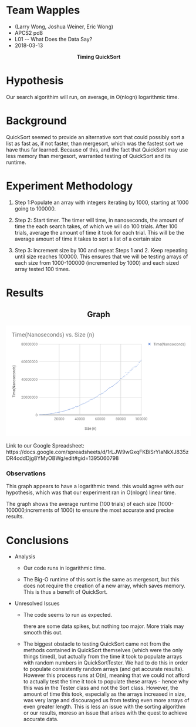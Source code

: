 # Team Wapples
<ul>
<li> (Larry Wong, Joshua Weiner, Eric Wong)</li>
 <li> APCS2 pd8</li>
 <li>L01 -- What Does the Data Say?</li>
<li>2018-03-13</li>
	
</ul>
<p align="center">
<b>Timing QuickSort</b>
</p>

# Hypothesis
<p> Our search algorithim will run, on average, in O(nlogn) logarithmic time. </P>

# Background
<p> QuickSort seemed to provide an alternative sort that could possibly sort a list as fast as, if not faster, than mergesort, which was the fastest sort we have thus far learned. Because of this, and the fact that QuickSort may use less memory than mergesort, warranted testing of QuickSort and its runtime.</p>

# Experiment Methodology
<ol>
	<li>  <p> Step 1:Populate an array with integers iterating by 1000, starting at 1000 going to 100000.</p> </li>
	<li>  <p> Step 2: Start timer. The timer will time, in nanoseconds, the amount of time the each search takes, of which we will do 100 trials. After 100 trials, average the amount of time it took for each trial. This will be the average amount of time it takes to sort a list of a certain size</p> </li>
	<li>  <p> Step 3: Increment size by 100 and repeat Steps 1 and 2. Keep repeating until size reaches 100000. This ensures that we will be testing arrays of each size from 1000-100000 (incremented by 1000) and each sized array tested 100 times. </p> </li>

</ol>

# Results
<h2 align="center"> Graph </h2>
    <img src="https://github.com/ewong11/wapples/blob/master/quicksortData.png" >
    <p> Link to our Google Spreadsheet: https://docs.google.com/spreadsheets/d/1rLJW9wGxqFKBiSrYIaNkXJ835zDR4oddDjg8YMyOBWg/edit#gid=1395060798</p>
<h3> Observations </h3>
<p> This graph appears to have a logarithmic trend. this would agree with our hypothesis, which was that our experiment ran in O(nlogn) linear time. </p>
<p> The graph shows the average runtime (100 trials) of each size (1000-100000;increments of 1000) to ensure the most accurate and precise results. </p>

# Conclusions
<ul>
	<li> Analysis </li>
	     <ul>
		<li> <p>Our code runs in logarithmic time.</p> </li>
		<li> <p>The Big-O runtime of this sort is the same as mergesort, but this does not require the creation of a new array, which saves memory. This is thus a benefit of QuickSort.</p> </li>
	     </ul>
	<li> Unresolved Issues </li>
	     <ul>
		<li> <p>The code seems to run as expected. </p>
		     <p> there are some data spikes, but nothing too major. More trials may smooth this out.</li>
		     <li> <p>The biggest obstacle to testing QuickSort came not from the methods contained in QuickSort themselves (which were the only things timed), but actually from the time it took to populate arrays with random numbers in QuickSortTester. We had to do this in order to populate consistently random arrays (and get accurate results). However this process runs at O(n), meaning that we could not afford to actually test the time it took to populate these arrays - hence why this was in the Tester class and not the Sort class. However, the amount of time this took, especially as the arrays increased in size, was very large and discouraged us from testing even more arrays of even greater length. This is less an issue with the sorting algorithm or our results, moreso an issue that arises with the quest to achieve accurate data.</p></li>
	     </ul>
</ul>
